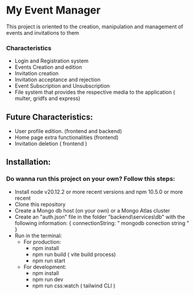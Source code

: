 # My Event Manager
This project is oriented to the creation, manipulation and management of events and invitations to them

### Characteristics
- Login and Registration system
- Events Creation and edition
- Invitation creation
- Invitation acceptance and rejection
- Event Subscription and Unsubscription
- File system that provides the respective media to the application ( multer, gridfs and express)

## Future Characteristics:
- User profile edition. (frontend and backend)
- Home page extra functionalities (frontend)
- Invitation deletion ( frontend )



## Installation:

### Do wanna run this project on your own? Follow this steps:
- Install node v20.12.2 or more recent versions and npm 10.5.0 or more recent
- Clone this repository
- Create a Mongo db host (on your own) or a Mongo Atlas cluster
- Create an "auth.json" file in the folder "backend\services\db\" with the following information: { connectionString: " mongodb conection string " }
- Run in the terminal:
  - For production: 
    - npm install
    - npm run build ( vite build process)
    - npm run start 
  - For development:
    - npm install
    - npm run dev 
    - npm run css:watch ( tailwind CLI ) 

